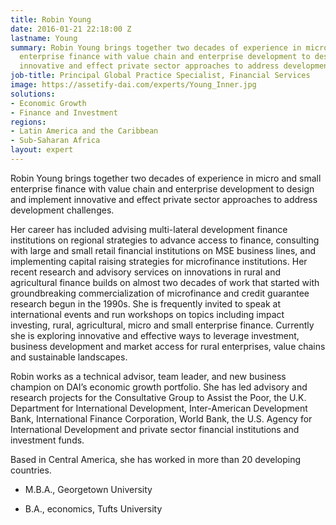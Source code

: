 ```yaml
---
title: Robin Young
date: 2016-01-21 22:18:00 Z
lastname: Young
summary: Robin Young brings together two decades of experience in micro and small
  enterprise finance with value chain and enterprise development to design and implement
  innovative and effect private sector approaches to address development challenges.
job-title: Principal Global Practice Specialist, Financial Services
image: https://assetify-dai.com/experts/Young_Inner.jpg
solutions:
- Economic Growth
- Finance and Investment
regions:
- Latin America and the Caribbean
- Sub-Saharan Africa
layout: expert
---
```


Robin Young brings together two decades of experience in micro and small enterprise finance with value chain and enterprise development to design and implement innovative and effect private sector approaches to address development challenges.

Her career has included advising multi-lateral development finance institutions on regional strategies to advance access to finance, consulting with large and small retail financial institutions on MSE business lines, and implementing capital raising strategies for microfinance institutions. Her recent research and advisory services on innovations in rural and agricultural finance builds on almost two decades of work that started with groundbreaking commercialization of microfinance and credit guarantee research begun in the 1990s. She is frequently invited to speak at international events and run workshops on topics including impact investing, rural, agricultural, micro and small enterprise finance. Currently she is exploring innovative and effective ways to leverage investment, business development and market access for rural enterprises, value chains and sustainable landscapes.

Robin works as a technical advisor, team leader, and new business champion on DAI’s economic growth portfolio. She has led advisory and research projects for the Consultative Group to Assist the Poor, the U.K. Department for International Development, Inter-American Development Bank, International Finance Corporation, World Bank, the U.S. Agency for International Development and private sector financial institutions and investment funds.

Based in Central America, she has worked in more than 20 developing countries.

* M.B.A., Georgetown University

* B.A., economics, Tufts University